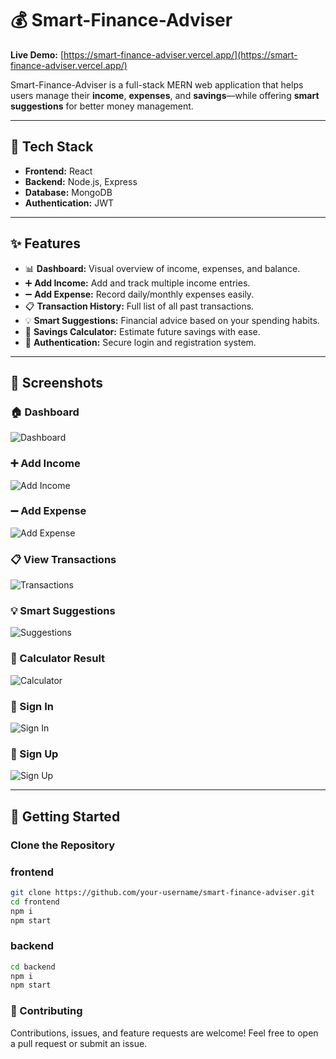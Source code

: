 # 💰 Smart-Finance-Adviser

**Live Demo:** [https://smart-finance-adviser.vercel.app/](https://smart-finance-adviser.vercel.app/)

Smart-Finance-Adviser is a full-stack MERN web application that helps users manage their **income**, **expenses**, and **savings**—while offering **smart suggestions** for better money management.

---

## 🔧 Tech Stack

- **Frontend:** React  
- **Backend:** Node.js, Express  
- **Database:** MongoDB  
- **Authentication:** JWT  

---

## ✨ Features

- 📊 **Dashboard:** Visual overview of income, expenses, and balance.
- ➕ **Add Income:** Add and track multiple income entries.
- ➖ **Add Expense:** Record daily/monthly expenses easily.
- 📋 **Transaction History:** Full list of all past transactions.
- 💡 **Smart Suggestions:** Financial advice based on your spending habits.
- 🧮 **Savings Calculator:** Estimate future savings with ease.
- 🔐 **Authentication:** Secure login and registration system.

---

## 📸 Screenshots

### 🏠 Dashboard
![Dashboard](https://github.com/user-attachments/assets/215871ad-b7d0-40ed-8dda-c287fdf03539)

### ➕ Add Income
![Add Income](https://github.com/user-attachments/assets/9aee5f89-4bd7-4447-bd3a-2fa0cfac173c)

### ➖ Add Expense
![Add Expense](https://github.com/user-attachments/assets/9ef7ebf8-eebe-49df-bc0e-868f35925b96)

### 📋 View Transactions
![Transactions](https://github.com/user-attachments/assets/49ba7dd6-04a2-4c87-a04c-3eb27f8bbb42)

### 💡 Smart Suggestions
![Suggestions](https://github.com/user-attachments/assets/09a0539b-2fb1-40c0-8ab5-a6551814c4a1)

### 🧮 Calculator Result
![Calculator](https://github.com/user-attachments/assets/b1809d01-fa93-4b2c-b8f8-4b42d483e046)

### 🔐 Sign In
![Sign In](https://github.com/user-attachments/assets/527e4c62-4d60-47e1-9da8-de2d64bf03d3)

### 📝 Sign Up
![Sign Up](https://github.com/user-attachments/assets/bac42ecb-b141-4317-bfef-670d73dd5a45)

---

## 🚀 Getting Started

### Clone the Repository
### frontend
```bash
git clone https://github.com/your-username/smart-finance-adviser.git
cd frontend
npm i
npm start
```

### backend
```bash
cd backend
npm i
npm start
```
### 🤝 Contributing

Contributions, issues, and feature requests are welcome!
Feel free to open a pull request or submit an issue.


